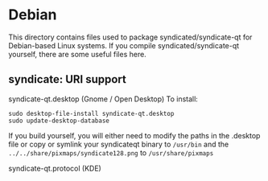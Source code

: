 
Debian
====================
This directory contains files used to package syndicated/syndicate-qt
for Debian-based Linux systems. If you compile syndicated/syndicate-qt yourself, there are some useful files here.

## syndicate: URI support ##


syndicate-qt.desktop  (Gnome / Open Desktop)
To install:

	sudo desktop-file-install syndicate-qt.desktop
	sudo update-desktop-database

If you build yourself, you will either need to modify the paths in
the .desktop file or copy or symlink your syndicateqt binary to `/usr/bin`
and the `../../share/pixmaps/syndicate128.png` to `/usr/share/pixmaps`

syndicate-qt.protocol (KDE)


